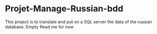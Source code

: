 # Projet-Manage-Russian-bdd
This project is to translate and put on a SQL server the data of the russian database.
Empty Read me for now
